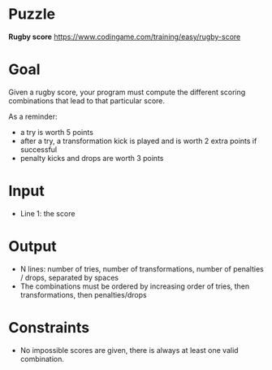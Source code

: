 # Puzzle
**Rugby score** https://www.codingame.com/training/easy/rugby-score

# Goal
Given a rugby score, your program must compute the different scoring combinations that lead to that particular score.

As a reminder:  
- a try is worth 5 points
- after a try, a transformation kick is played and is worth 2 extra points if successful
- penalty kicks and drops are worth 3 points

# Input
* Line 1: the score

# Output
* N lines: number of tries, number of transformations, number of penalties / drops, separated by spaces
* The combinations must be ordered by increasing order of tries, then transformations, then penalties/drops

# Constraints
* No impossible scores are given, there is always at least one valid combination.
